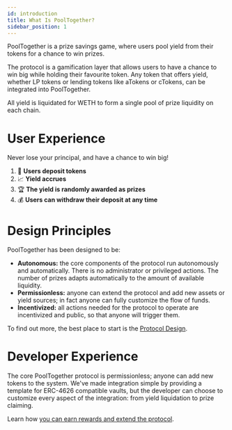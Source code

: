 ```yaml
---
id: introduction
title: What Is PoolTogether?
sidebar_position: 1
---
```


PoolTogether is a prize savings game, where users pool yield from their tokens for a chance to win prizes.

The protocol is a gamification layer that allows users to have a chance to win big while holding their favourite token. Any token that offers yield, whether LP tokens or lending tokens like aTokens or cTokens, can be integrated into PoolTogether.

All yield is liquidated for WETH to form a single pool of prize liquidity on each chain.

# User Experience

Never lose your principal, and have a chance to win big!

1. 🏦 **Users deposit tokens**
2. 📈 **Yield accrues**
3. 🏆 **The yield is randomly awarded as prizes**
4. 💰 **Users can withdraw their deposit at any time**

# Design Principles

PoolTogether has been designed to be:

- **Autonomous:** the core components of the protocol run autonomously and automatically. There is no administrator or privileged actions. The number of prizes adapts automatically to the amount of available liquidity.
- **Permissionless:** anyone can extend the protocol and add new assets or yield sources; in fact anyone can fully customize the flow of funds.
- **Incentivized:** all actions needed for the protocol to operate are incentivized and public, so that anyone will trigger them.

To find out more, the best place to start is the [Protocol Design](design/index.md).

# Developer Experience

The core PoolTogether protocol is permissionless; anyone can add new tokens to the system. We've made integration simple by providing a template for ERC-4626 compatible vaults, but the developer can choose to customize every aspect of the integration: from yield liquidation to prize claiming.

Learn how [you can earn rewards and extend the protocol](guides/index.md).
